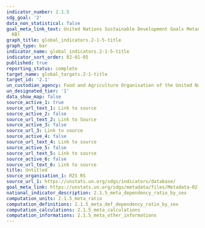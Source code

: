 ```yaml
---
indicator_number: 2.1.5
sdg_goal: '2'
data_non_statistical: false
goal_meta_link_text: United Nations Sustainable Development Goals Metadata (PDF 426
  KB)
graph_title: global_indicators.2-1-5-title
graph_type: bar
indicator_name: global_indicators.2-1-5-title
indicator_sort_order: 02-01-05
published: true
reporting_status: complete
target_name: global_targets.2-1-title
target_id: '2.1'
un_custodian_agency: Food and Agriculture Organisation of the United Nations (FAO)
un_designated_tier: '1'
data_show_map: false
source_active_1: true
source_url_text_1: Link to source
source_active_2: false
source_url_text_2: Link to Source
source_active_3: false
source_url_3: Link to source
source_active_4: false
source_url_text_4: Link to source
source_active_5: false
source_url_text_5: Link to source
source_active_6: false
source_url_text_6: Link to source
title: Untitled
source_organisation_1: RZS RS
source_url_1: https://unstats.un.org/sdgs/indicators/database/
goal_meta_link: https://unstats.un.org/sdgs/metadata/files/Metadata-02-01-02.pdf
national_indicator_description: 2.1.5_meta_dependency_ratio_by_sex
computation_units: 2.1.5_meta_ratio
computation_definitions: 2.1.5_meta_def_dependency_ratio_by_sex
computation_calculations: 2.1.5_meta_calculations
computation_informations: 2.1.5_meta_other_informations
---
```


